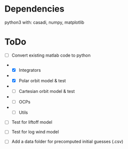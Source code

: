 # Dependencies
python3 with: casadi, numpy, matplotlib

# ToDo
- [ ] Convert existing matlab code to python
- - [x] Integrators
- - [x] Polar orbit model & test
- - [ ] Cartesian orbit model & test
- - [ ] OCPs
- - [ ] Utils

- [ ] Test for liftoff model
- [ ] Test for log wind model

- [ ] Add a data folder for precomputed initial guesses (.csv)